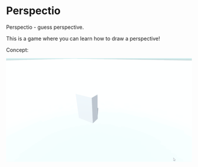 # Perspectio
Perspectio - guess perspective.

This is a game where you can learn how to draw a perspective!

Concept:

![Concept](.github/concept.gif?raw=true)
